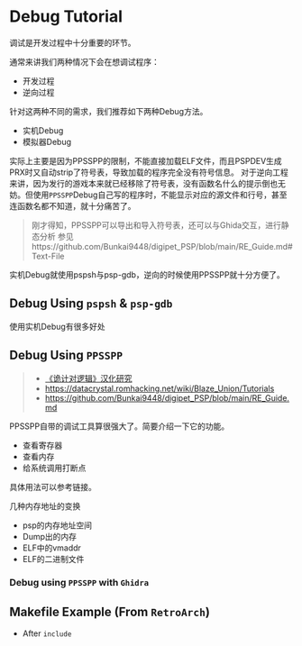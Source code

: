 # Debug Tutorial
调试是开发过程中十分重要的环节。

通常来讲我们两种情况下会在想调试程序：
+ 开发过程
+ 逆向过程

针对这两种不同的需求，我们推荐如下两种Debug方法。
+ 实机Debug
+ 模拟器Debug

实际上主要是因为PPSSPP的限制，不能直接加载ELF文件，而且PSPDEV生成PRX时又自动strip了符号表，导致加载的程序完全没有符号信息。
对于逆向工程来讲，因为发行的游戏本来就已经移除了符号表，没有函数名什么的提示倒也无妨。但使用`PPSSPP`Debug自己写的程序时，不能显示对应的源文件和行号，甚至连函数名都不知道，就十分痛苦了。

> 刚才得知，PPSSPP可以导出和导入符号表，还可以与Ghida交互，进行静态分析
> 参见https://github.com/Bunkai9448/digipet_PSP/blob/main/RE_Guide.md#Text-File

实机Debug就使用pspsh与psp-gdb，逆向的时候使用PPSSPP就十分方便了。
## Debug Using `pspsh` & `psp-gdb`
使用实机Debug有很多好处

## Debug Using `PPSSPP`
> + [《诡计对逻辑》汉化研究](https://pbteam.cn/posts/txl-hack/)
> + https://datacrystal.romhacking.net/wiki/Blaze_Union/Tutorials
> + https://github.com/Bunkai9448/digipet_PSP/blob/main/RE_Guide.md

PPSSPP自带的调试工具算很强大了。简要介绍一下它的功能。

+ 查看寄存器
+ 查看内存
+ 给系统调用打断点

具体用法可以参考链接。

几种内存地址的变换

+ psp的内存地址空间
+ Dump出的内存
+ ELF中的vmaddr
+ ELF的二进制文件

### Debug using `PPSSPP` with `Ghidra`

## Makefile Example (From `RetroArch`)
+ After `include`